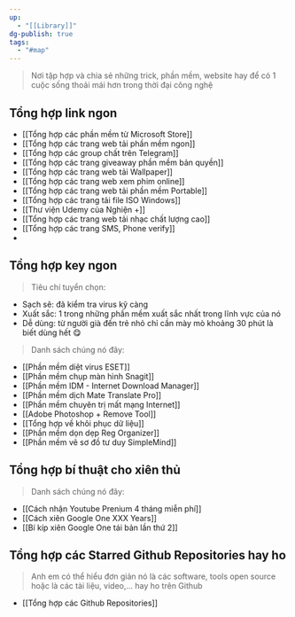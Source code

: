 ```yaml
---
up:
  - "[[Library]]"
dg-publish: true
tags:
  - "#map"
---
```

> Nơi tập hợp và chia sẻ những trick, phần mềm, website hay để có 1 cuộc sống thoải mái hơn trong thời đại công nghệ

## Tổng hợp link ngon

- [[Tổng hợp các phần mềm từ Microsoft Store]]
- [[Tổng hợp các trang web tải phần mềm ngon]]
- [[Tổng hợp các group chất trên Telegram]]
- [[Tổng hợp các trang giveaway phần mềm bản quyền]]
- [[Tổng hợp các trang web tải Wallpaper]]
- [[Tổng hợp các trang web xem phim online]]
- [[Tổng hợp các trang web tải phần mềm Portable]]
- [[Tổng hợp các trang tải file ISO Windows]]
- [[Thư viện Udemy của Nghiện +]]
- [[Tổng hợp các trang web tải nhạc chất lượng cao]]
- [[Tổng hợp các trang SMS, Phone verify]]
- 

## Tổng hợp key ngon

> Tiêu chí tuyển chọn:

- Sạch sẽ: đã kiểm tra virus kỹ càng
- Xuất sắc: 1 trong những phần mềm xuất sắc nhất trong lĩnh vực của nó 
- Dễ dùng: từ người già đến trẻ nhỏ chỉ cần mày mò khoảng 30 phút là biết dùng hết 😋

> Danh sách chúng nó đây: 

- [[Phần mềm diệt virus ESET]]
- [[Phần mềm chụp màn hình Snagit]]
- [[Phần mềm IDM - Internet Download Manager]]
- [[Phần mềm dịch Mate Translate Pro]]
- [[Phần mềm chuyên trị mất mạng Internet]]
- [[Adobe Photoshop + Remove Tool]]
- [[Tổng hợp về khôi phục dữ liệu]]
- [[Phần mềm dọn dẹp Reg Organizer]]
- [[Phần mềm vẽ sơ đồ tư duy SimpleMind]]

## Tổng hợp bí thuật cho xiên thủ

> Danh sách chúng nó đây:

- [[Cách nhận Youtube Prenium 4 tháng miễn phí]]
- [[Cách xiên Google One XXX Years]]
- [[Bí kíp xiên Google One tái bản lần thứ 2]]

## Tổng hợp các Starred Github Repositories hay ho

> Anh em có thể hiểu đơn giản nó là các software, tools open source hoặc là các tài liệu, video,... hay ho trên Github

- [[Tổng hợp các Github Repositories]]
